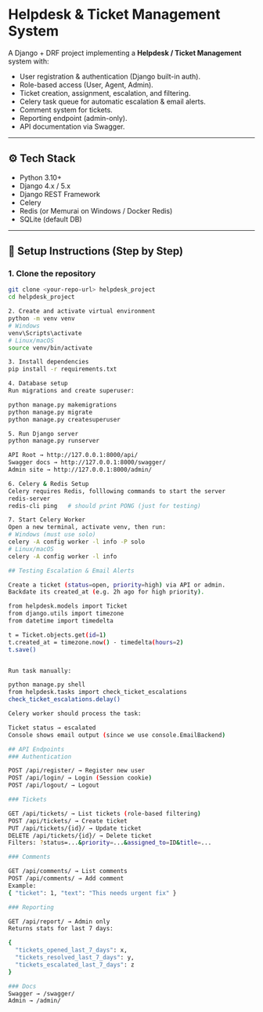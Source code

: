 # Helpdesk & Ticket Management System

A Django + DRF project implementing a **Helpdesk / Ticket Management** system with:
- User registration & authentication (Django built-in auth).
- Role-based access (User, Agent, Admin).
- Ticket creation, assignment, escalation, and filtering.
- Celery task queue for automatic escalation & email alerts.
- Comment system for tickets.
- Reporting endpoint (admin-only).
- API documentation via Swagger.

---

## ⚙️ Tech Stack
- Python 3.10+
- Django 4.x / 5.x
- Django REST Framework
- Celery
- Redis (or Memurai on Windows / Docker Redis)
- SQLite (default DB)

---

## 🚀 Setup Instructions (Step by Step)

### 1. Clone the repository
```bash
git clone <your-repo-url> helpdesk_project
cd helpdesk_project

2. Create and activate virtual environment
python -m venv venv
# Windows
venv\Scripts\activate
# Linux/macOS
source venv/bin/activate

3. Install dependencies
pip install -r requirements.txt

4. Database setup
Run migrations and create superuser:

python manage.py makemigrations
python manage.py migrate
python manage.py createsuperuser

5. Run Django server
python manage.py runserver

API Root → http://127.0.0.1:8000/api/
Swagger docs → http://127.0.0.1:8000/swagger/
Admin site → http://127.0.0.1:8000/admin/

6. Celery & Redis Setup
Celery requires Redis, folllowing commands to start the server
redis-server
redis-cli ping   # should print PONG (just for testing)

7. Start Celery Worker
Open a new terminal, activate venv, then run:
# Windows (must use solo)
celery -A config worker -l info -P solo
# Linux/macOS
celery -A config worker -l info

## Testing Escalation & Email Alerts

Create a ticket (status=open, priority=high) via API or admin.
Backdate its created_at (e.g. 2h ago for high priority).

from helpdesk.models import Ticket
from django.utils import timezone
from datetime import timedelta

t = Ticket.objects.get(id=1)
t.created_at = timezone.now() - timedelta(hours=2)
t.save()


Run task manually:

python manage.py shell
from helpdesk.tasks import check_ticket_escalations
check_ticket_escalations.delay()

Celery worker should process the task:

Ticket status → escalated
Console shows email output (since we use console.EmailBackend)

## API Endpoints
### Authentication

POST /api/register/ → Register new user
POST /api/login/ → Login (Session cookie)
POST /api/logout/ → Logout

### Tickets

GET /api/tickets/ → List tickets (role-based filtering)
POST /api/tickets/ → Create ticket
PUT /api/tickets/{id}/ → Update ticket
DELETE /api/tickets/{id}/ → Delete ticket
Filters: ?status=...&priority=...&assigned_to=ID&title=...

### Comments

GET /api/comments/ → List comments
POST /api/comments/ → Add comment
Example:
{ "ticket": 1, "text": "This needs urgent fix" }

### Reporting

GET /api/report/ → Admin only
Returns stats for last 7 days:

{
  "tickets_opened_last_7_days": x,
  "tickets_resolved_last_7_days": y,
  "tickets_escalated_last_7_days": z
}

### Docs
Swagger → /swagger/
Admin → /admin/
